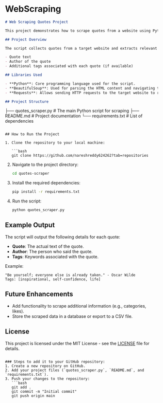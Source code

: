 # WebScraping


```markdown
# Web Scraping Quotes Project

This project demonstrates how to scrape quotes from a website using Python, BeautifulSoup, and Requests libraries.

## Project Overview

The script collects quotes from a target website and extracts relevant information such as:

- Quote text
- Author of the quote
- Additional tags associated with each quote (if available)

## Libraries Used

- **Python**: Core programming language used for the script.
- **BeautifulSoup**: Used for parsing the HTML content and navigating the structure of the webpage.
- **Requests**: Allows sending HTTP requests to the target website to retrieve its content.

## Project Structure

```
├── quotes_scraper.py    # The main Python script for scraping
├── README.md            # Project documentation
└── requirements.txt     # List of dependencies
```

## How to Run the Project

1. Clone the repository to your local machine:

   ```bash
   git clone https://github.com/nareshreddy624262?tab=repositories
   ```

2. Navigate to the project directory:

   ```bash
   cd quotes-scraper
   ```

3. Install the required dependencies:

   ```bash
   pip install -r requirements.txt
   ```

4. Run the script:

   ```bash
   python quotes_scraper.py
   ```

## Example Output

The script will output the following details for each quote:

- **Quote**: The actual text of the quote.
- **Author**: The person who said the quote.
- **Tags**: Keywords associated with the quote.

Example:

```text
"Be yourself; everyone else is already taken." - Oscar Wilde
Tags: [inspirational, self-confidence, life]
```

## Future Enhancements

- Add functionality to scrape additional information (e.g., categories, likes).
- Store the scraped data in a database or export to a CSV file.

## License

This project is licensed under the MIT License - see the [LICENSE](LICENSE) file for details.
```

### Steps to add it to your GitHub repository:
1. Create a new repository on GitHub.
2. Add your project files (`quotes_scraper.py`, `README.md`, and `requirements.txt`).
3. Push your changes to the repository:
   ```bash
   git add .
   git commit -m "Initial commit"
   git push origin main
   ```
